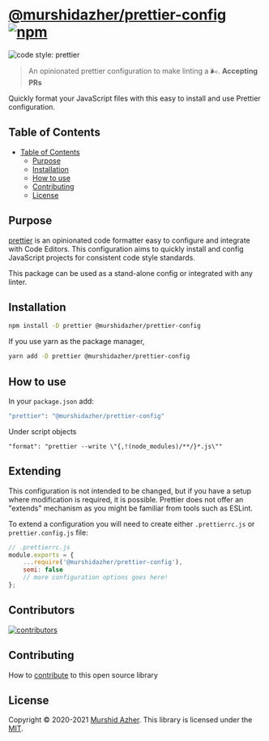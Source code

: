 # [@murshidazher/prettier-config](https://github.com/murshidazher/prettier-config) [![npm](https://img.shields.io/npm/v/@murshidazher/prettier-config.svg?label=&color=0080FF)](https://github.com/murshidazher/prettier-config/releases/latest)

![code style: prettier](https://img.shields.io/badge/code_style-prettier-ff69b4.svg?style=flat-square)

> An opinionated prettier configuration to make linting a 🌬️. **Accepting PRs**

Quickly format your JavaScript files with this easy to install and use Prettier configuration.

## Table of Contents

- [Table of Contents](#table-of-contents)
  - [Purpose](#purpose)
  - [Installation](#installation)
  - [How to use](#how-to-use)
  - [Contributing](#contributing)
  - [License](#license)

## Purpose

[prettier](https://prettier.io/) is an opinionated code formatter easy to configure and integrate with Code Editors. This configuration aims to quickly install and config JavaScript projects for consistent code style standards.

This package can be used as a stand-alone config or integrated with any linter.

## Installation

```sh
npm install -D prettier @murshidazher/prettier-config
```

If you use yarn as the package manager,

```sh
yarn add -D prettier @murshidazher/prettier-config
```

## How to use

In your `package.json` add:

```sh
"prettier": "@murshidazher/prettier-config"
```

Under script objects

```sh
"format": "prettier --write \"{,!(node_modules)/**/}*.js\""
```

## Extending

This configuration is not intended to be changed, but if you have a setup where modification is required, it is possible. Prettier does not offer an "extends" mechanism as you might be familiar from tools such as ESLint.

To extend a configuration you will need to create either `.prettierrc.js` or `prettier.config.js` file:

```js
// .prettierrc.js
module.exports = {
    ...require('@murshidazher/prettier-config'),
    semi: false
    // more configuration options goes here!
};
```

## Contributors

[![contributors](https://contrib.rocks/image?repo=murshidazher/prettier-config)](https://github.com/murshidazher/prettier-config/graphs/contributors)

## Contributing

How to [contribute](/CONTRIBUTING.MD) to this open source library

## License

Copyright © 2020-2021 [Murshid Azher](https://murshidazher.com). This library is licensed under the [MIT](./LICENCE).
